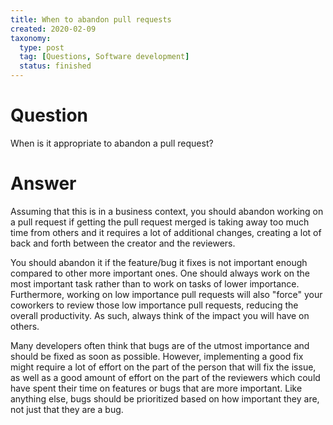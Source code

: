 ```yaml
---
title: When to abandon pull requests
created: 2020-02-09
taxonomy:
  type: post
  tag: [Questions, Software development]
  status: finished
---
```


# Question
When is it appropriate to abandon a pull request?

# Answer
Assuming that this is in a business context, you should abandon working on a pull request if getting the pull request merged is taking away too much time from others and it requires a lot of additional changes, creating a lot of back and forth between the creator and the reviewers.

You should abandon it if the feature/bug it fixes is not important enough compared to other more important ones. One should always work on the most important task rather than to work on tasks of lower importance. Furthermore, working on low importance pull requests will also "force" your coworkers to review those low importance pull requests, reducing the overall productivity. As such, always think of the impact you will have on others.

Many developers often think that bugs are of the utmost importance and should be fixed as soon as possible. However, implementing a good fix might require a lot of effort on the part of the person that will fix the issue, as well as a good amount of effort on the part of the reviewers which could have spent their time on features or bugs that are more important. Like anything else, bugs should be prioritized based on how important they are, not just that they are a bug.
